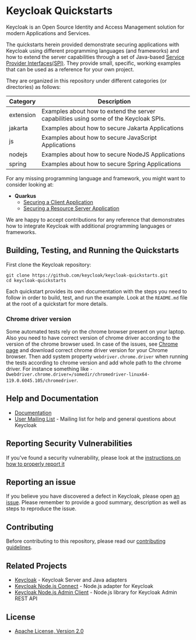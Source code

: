 # <span>Keycloak</span> Quickstarts

<span>Keycloak</span> is an Open Source Identity and Access Management solution for modern Applications and Services.

The quickstarts herein provided demonstrate securing applications with <span>Keycloak</span> using different programming languages (and frameworks) 
and how to extend the server capabilities through a set of Java-based [Service Provider Interfaces(SPI)](https://www.keycloak.org/docs/latest/server_development/). 
They provide small, specific, working examples that can be used as a reference for your own project.

They are organized in this repository under different categories (or directories) as follows:

| Category  | Description                                                                           |
|-----------|---------------------------------------------------------------------------------------|
| extension | Examples about how to extend the server capabilities using some of the Keycloak SPIs. |
| jakarta   | Examples about how to secure Jakarta Applications                                        |
| js        | Examples about how to secure JavaScript Applications                                  |
| nodejs    | Examples about how to secure NodeJS Applications                                      |
| spring    | Examples about how to secure Spring Applications                                      |

For any missing programming language and framework, you might want to consider looking at:

* **Quarkus**
  * [Securing a Client Application](https://quarkus.io/guides/security-oidc-code-flow-authentication-tutorial)
  * [Securing a Resource Server Application](https://quarkus.io/guides/security-oidc-bearer-token-authentication-tutorial)

We are happy to accept contributions for any reference that demonstrates how to
integrate Keycloak with additional programming languages or frameworks.

## Building, Testing, and Running the Quickstarts

First clone the Keycloak repository:

    git clone https://github.com/keycloak/keycloak-quickstarts.git
    cd keycloak-quickstarts

Each quickstart provides its own documentation with the steps you need to follow in order to build, test, and run the example.
Look at the `README.md` file at the root of a quickstart for more details.

### Chrome driver version

Some automated tests rely on the chrome browser present on your laptop. Also you need to have correct version of chrome driver according
to the version of the chrome browser used. In case of the issues, see [Chrome page](https://googlechromelabs.github.io/chrome-for-testing/) and download
correct chrome driver version for your Chrome browser. Then add system property `webdriver.chrome.driver` when running the tests according to chrome version
and add whole path to the chrome driver. For instance something like `-Dwebdriver.chrome.driver=/somedir/chromedriver-linux64-119.0.6045.105/chromedriver`.

## Help and Documentation

* [Documentation](https://www.keycloak.org/documentation.html)
* [User Mailing List](https://groups.google.com/d/forum/keycloak-user) - Mailing list for help and general questions about Keycloak

## Reporting Security Vulnerabilities

If you've found a security vulnerability, please look at the [instructions on how to properly report it](https://github.com/keycloak/keycloak/security/policy)

## Reporting an issue

If you believe you have discovered a defect in Keycloak, please open [an issue](https://github.com/keycloak/keycloak-quickstarts/issues).
Please remember to provide a good summary, description as well as steps to reproduce the issue.

## Contributing

Before contributing to this repository, please read our [contributing guidelines](CONTRIBUTING.md).

## Related Projects

* [Keycloak](https://github.com/keycloak/keycloak) - Keycloak Server and Java adapters
* [Keycloak Node.js Connect](https://github.com/keycloak/keycloak-nodejs-connect) - Node.js adapter for Keycloak
* [Keycloak Node.js Admin Client](https://github.com/keycloak/keycloak/tree/main/js/libs/keycloak-admin-client) - Node.js library for Keycloak Admin REST API

## License

* [Apache License, Version 2.0](https://www.apache.org/licenses/LICENSE-2.0)


